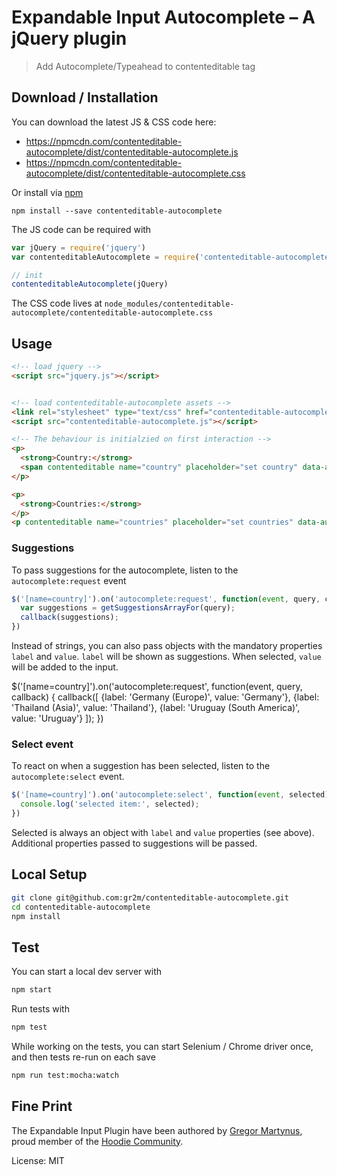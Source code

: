 # Expandable Input Autocomplete – A jQuery plugin

> Add Autocomplete/Typeahead to contenteditable tag


## Download / Installation

You can download the latest JS & CSS code here:

- https://npmcdn.com/contenteditable-autocomplete/dist/contenteditable-autocomplete.js
- https://npmcdn.com/contenteditable-autocomplete/dist/contenteditable-autocomplete.css

Or install via [npm](https://www.npmjs.com/)

```
npm install --save contenteditable-autocomplete
```

The JS code can be required with

```js
var jQuery = require('jquery')
var contenteditableAutocomplete = require('contenteditable-autocomplete')

// init
contenteditableAutocomplete(jQuery)
```

The CSS code lives at `node_modules/contenteditable-autocomplete/contenteditable-autocomplete.css`

## Usage

```html
<!-- load jquery -->
<script src="jquery.js"></script>


<!-- load contenteditable-autocomplete assets -->
<link rel="stylesheet" type="text/css" href="contenteditable-autocomplete.css">
<script src="contenteditable-autocomplete.js"></script>

<!-- The behaviour is initialzied on first interaction -->
<p>
  <strong>Country:</strong>
  <span contenteditable name="country" placeholder="set country" data-autocomplete-spy></span> |
</p>

<p>
  <strong>Countries:</strong>
</p>
<p contenteditable name="countries" placeholder="set countries" data-autocomplete-spy data-autocomplete-multiple></p>
```

### Suggestions

To pass suggestions for the autocomplete, listen to the `autocomplete:request` event

```js
$('[name=country]').on('autocomplete:request', function(event, query, callback) {
  var suggestions = getSuggestionsArrayFor(query);
  callback(suggestions);
})
```

Instead of strings, you can also pass objects with the mandatory properties `label` and `value`.
`label` will be shown as suggestions. When selected, `value` will be added to the input.

$('[name=country]').on('autocomplete:request', function(event, query, callback) {
  callback([
    {label: 'Germany (Europe)', value: 'Germany'},
    {label: 'Thailand (Asia)', value: 'Thailand'},
    {label: 'Uruguay (South America)', value: 'Uruguay'}
  ]);
})


### Select event

To react on when a suggestion has been selected, listen to the `autocomplete:select` event.

```js
$('[name=country]').on('autocomplete:select', function(event, selected) {
  console.log('selected item:', selected);
})
```

Selected is always an object with `label` and `value` properties (see above). Additional
properties passed to suggestions will be passed.


## Local Setup

```bash
git clone git@github.com:gr2m/contenteditable-autocomplete.git
cd contenteditable-autocomplete
npm install
```

## Test

You can start a local dev server with

```bash
npm start
```

Run tests with

```bash
npm test
```

While working on the tests, you can start Selenium / Chrome driver
once, and then tests re-run on each save

```bash
npm run test:mocha:watch
```

## Fine Print

The Expandable Input Plugin have been authored by [Gregor Martynus](https://github.com/gr2m),
proud member of the [Hoodie Community](http://hood.ie/).

License: MIT
